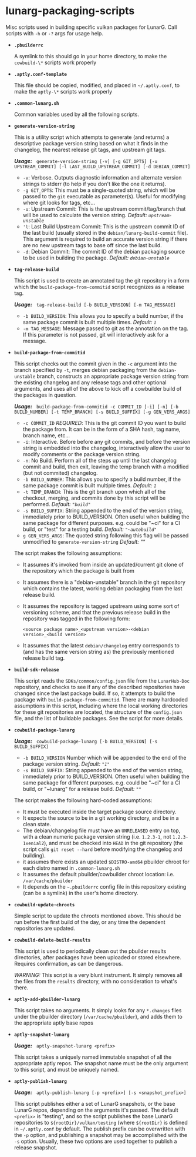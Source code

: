 # lunarg-packaging-scripts
Misc scripts used in building specific vulkan packages for LunarG.  Call scripts
with `-h` or `-?` args for usage help.

- **`.pbuilderrc`**

    A symlink to this should go in your home directory, to make the
    `cowbuild-\*` scripts work properly

- **`.aptly.conf-template`**

    This file should be copied, modified, and placed in `~/.aptly.conf`, to make
    the `aptly-\*` scripts work properly

- **`.common-lunarg.sh`**

    Common variables used by all the following scripts.

- **`generate-version-string`**

    This is a utility script which attempts to generate (and returns) a
    descriptive package version string based on what it finds in the changelog,
    the nearest release git tags, and upstream git tags.

    **_Usage:_** &nbsp; `generate-version-string [-v] [-g GIT_OPTS] [-u UPSTREAM_COMMIT] [-l LAST_BUILD_UPSTREAM_COMMIT] [-d DEBIAN_COMMIT]`

    - `-v`: Verbose.  Outputs diagnostic information and alternate version
      strings to stderr (to help if you don't like the one it returns).
    - `-g GIT_OPTS`: This must be a single-quoted string, which will be passed
      to the `git` executable as parameter(s).  Useful for modifying where git
      looks for tags, etc...
    - `-u`: Upstream Commit: This is the upstream commit/tag/branch that will
      be used to calculate the version string. _Default: `upstream-unstable`_
    - `'l`: Last Build Upstream Commit: This is the upstream commit ID of the
      last build (usually stored in the `debian/lunarg-build-commit` file).
      This argument is required to build an accurate version string if there are
      no new upstream tags to base off since the last build.
    - `-d`: Debian Commit: The commit ID of the debian packaging source to be
      used in building the package. _Default: `debian-unstable`_

- **`tag-release-build`**

    This script is used to create an annotated tag the git repository in a form
    which the `build-package-from-commitid` script recognizes as a release tag.

    **_Usage:_** &nbsp; `tag-release-build [-b BUILD_VERSION] [-m TAG_MESSAGE]`

    - `-b BUILD_VERSION`: This allows you to specify a build number, if the
      same package commit is built multiple times.  _Default: `1`_
    - `-m TAG_MESSAGE`: Message passed to git as the annotation on the tag.  If
      this parameter is not passed, git will interactively ask for a message.

- **`build-package-from-commitid`**

    This script checks out the commit given in the `-c` argument into the branch
    specified by `-t`, merges debian packaging from the `debian-unstable`
    branch, constructs an appropriate package version string from the existing
    changelog and any release tags and other optional arguments, and uses all of
    the above to kick off a cowbuilder build of the packages in question.
    
    **_Usage:_** &nbsp; `build-package-from-commitid -c COMMIT_ID [-i] [-n] [-b BUILD_NUMBER] [-t TEMP_BRANCH] [-s BUILD_SUFFIX] [-g GEN_VERS_ARGS]`

    - `-c COMMIT_ID` _REQUIRED_: This is the git commit ID you want to build
      the package from. It can be in the form of a SHA hash, tag name, branch
      name, etc...
    - `-i`: Interactive. Before before any git commits, and before the version
      string is embedded into the changelog, interactively allow the user to
      modify comments or the package version string.
    - `-n`: No Build.  Perform all of the steps up until the last changelog
      commit and build, then exit, leaving the temp branch with a modified (but
      not commited) changelog.
    - `-b BUILD_NUMBER`: This allows you to specify a build number, if the
      same package commit is built multiple times.  _Default: `1`_
    - `-t TEMP_BRANCH`: This is the git branch upon which all of the checkout,
      merging, and commits done by this script will be performed.  _Default:
      `"build"`_
    - `-s BUILD_SUFFIX`: String appended to the end of the version string,
      immediately prior to BUILD_VERSION. Often useful when building the same
      package for different purposes.  e.g. could be "~ci" for a CI build,
      or "test" for a testing build.  _Default: `"~autobuild"`_
    - `g GEN_VERS_ARGS`: The quoted string following this flag will be passed
      unmodified to `generate-version-string` _Default: ""_

    The script makes the following assumptions:

    - It assumes it's invoked from inside an updated/current git clone of the
      repository which the package is built from
    - It assumes there is a "debian-unstable" branch in the git repository which
      contains the latest, working debian packaging from the last release build.
    - It assumes the repository is tagged upstream using some sort of versioning
      scheme, and that the previous release build in the repository was tagged
      in the following form:

      `<source package name>_<upstream version>-<debian version>_<build version>`
    - It assumes that the latest `debian/changelog` entry corresponds to (and
      has the same version string as) the previously mentioned release build tag.

- **`build-sdk-release`**

    This script reads the `SDKs/common/config.json` file from the `LunarHub-Doc`
    repository, and checks to see if any of the described repositories have
    changed since the last package build.  If so, it attempts to build the
    package with `build-package-from-commitid`.  There are many hardcoded
    assumptions in this script, including where the local working directories
    for these git repositories are located, the structure of the `config.json`
    file, and the list of buildable packages.  See the script for more details.

- **`cowbuild-package-lunarg`**

    **_Usage:_** &nbsp; `cowbuild-package-lunarg [-b BUILD_VERSION] [-s BUILD_SUFFIX]`

    - `-b BUILD_VERSION` Number which will be appended to the end of the package
      version string. _Default: `"1"`_
    - `-s BUILD_SUFFIX`: String appended to the end of the version string,
      immediately prior to BUILD_VERSION. Often useful when building the same
      package for different purposes.  e.g. could be "~ci" for a CI build,
      or "~lunarg" for a release build.  _Default: `""`_
    
    The script makes the following hard-coded assumptions:

    - It must be executed inside the target package source directory.
    - It expects the source to be in a git working directory, and be in a clean state.
    - The debian/changelog file must have an `UNRELEASED` entry on top, with a
      clean numeric package version string (i.e. `1.2.3-1`, not
      `1.2.3-1xenial2`), and must be checked into `HEAD` in the git repository
      (the script calls `git reset --hard` before modifying the changelog and
      building).
    - it assumes there exists an updated `$DISTRO-amd64` pbuilder chroot for
      each distro named in `.common-lunarg.sh`
    - It assumes the default pbuilder/cowbuilder chroot location: i.e.
      `/var/cache/pbuilder`
    - It depends on the `~.pbuilderrc` config file in this repository existing
      (can be a symlink) in the user's home directory.

- **`cowbuild-update-chroots`**

    Simple script to update the chroots mentioned above.  This should be run
    before the first build of the day, or any time the dependent repositories
    are updated.

- **`cowbuild-delete-build-results`**

    This script is used to periodically clean out the pbuilder results
    directories, after packages have been uploaded or stored elsewhere. Requires
    confirmation, as can be dangerous.

    *WARNING:* This script is a very blunt instrument. It simply removes all the
    files from the `results` directory, with no consideration to what's there.

- **`aptly-add-pbuilder-lunarg`**

    This script takes no arguments.  It simply looks for any `*.changes` files
    under the pbuilder directory (`/var/cache/pbuilder`), and adds them to the
    appropriate aptly base repos

- **`aptly-snapshot-lunarg`**

    **_Usage:_** &nbsp; `aptly-snapshot-lunarg <prefix>`

    This script takes a uniquely named immutable snapshot of all the appropriate
    aptly repos.  The snapshot name must be the only argument to this script,
    and must be uniquely named.

- **`aptly-publish-lunarg`**

    **_Usage:_** &nbsp; `aptly-publish-lunarg [-p <prefix>] [-s <snapshot_prefix>]`

    This script publishes either a set of LunarG snapshots, or the base LunarG
    repos, depending on the arguments it's passed.  The default `<prefix>` is
    "testing", and so the script publishes the base LunarG repositories to
    `${rootDir}/vulkan/testing` (where `${rootDir}` is defined in
    `~/.aptly.conf` by default.  The publish prefix can be overwritten with the
    `-p` option, and publishing a snapshot may be accomplished with the `-s`
    option.  Usually, these two options are used together to publish a release
    snapshot.
